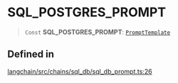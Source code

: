 SQL\_POSTGRES\_PROMPT
=====================

> `Const` **SQL\_POSTGRES\_PROMPT**: [`PromptTemplate`](/docs/api/prompts/classes/PromptTemplate)

Defined in[​](#defined-in "Direct link to Defined in")
------------------------------------------------------

[langchain/src/chains/sql\_db/sql\_db\_prompt.ts:26](https://github.com/hwchase17/langchainjs/blob/46e1734/langchain/src/chains/sql_db/sql_db_prompt.ts#L26)